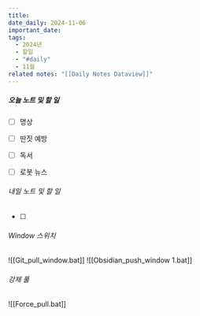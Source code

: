 ```yaml
---
title: 
date_daily: 2024-11-06
important_date: 
tags:
  - 2024년
  - 할일
  - "#daily"
  - 11월
related notes: "[[Daily Notes Dataview]]"
---
```

##### 오늘 노트 및 할 일 
- [ ] 명상
- [ ] 딴짓 예방
- [ ] 독서
- [ ] 로봇 뉴스



###### 내일 노트 및 할 일
- [ ]  


######  Window 스위치
![[Git_pull_window.bat]]
![[Obsidian_push_window 1.bat]]



###### 강제 풀
![[Force_pull.bat]]